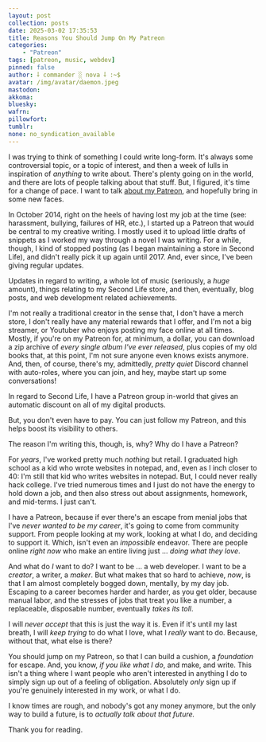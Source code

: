```yaml
---
layout: post
collection: posts
date: 2025-03-02 17:35:53
title: Reasons You Should Jump On My Patreon
categories:
    - "Patreon"
tags: [patreon, music, webdev]
pinned: false
author: ⸸ commander ░ nova ⸸ :~$
avatar: /img/avatar/daemon.jpeg
mastodon: 
akkoma: 
bluesky: 
wafrn: 
pillowfort: 
tumblr: 
none: no_syndication_available 
---
```

I was trying to think of something I could write long-form. It's always some controversial topic, or a topic of interest, and then a week of lulls in inspiration of *anything* to write about. There's plenty going on in the world, and there are lots of people talking about that stuff. But, I figured, it's time for a change of pace. I want to talk <a href="https://www.patreon.com/c/cmdr_nova" target="_blank">about my Patreon</a>, and hopefully bring in some new faces.

In October 2014, right on the heels of having lost my job at the time (see: harassment, bullying, failures of HR, etc.), I started up a Patreon that would be central to my creative writing. I mostly used it to upload little drafts of snippets as I worked my way through a novel I was writing. For a while, though, I kind of stopped posting (as I began maintaining a store in Second Life), and didn't really pick it up again until 2017. And, ever since, I've been giving regular updates.

Updates in regard to writing, a whole lot of music (seriously, a *huge* amount), things relating to my Second Life store, and then, eventually, blog posts, and web development related achievements.

I'm not really a traditional creator in the sense that, I don't have a merch store, I don't really have any material rewards that I offer, and I'm not a big streamer, or Youtuber who enjoys posting my face online at all times. Mostly, if you're on my Patreon for, at minimum, a dollar, you can download a zip archive of *every single album I've ever released*, plus copies of my old books that, at this point, I'm not sure anyone even knows exists anymore. And, then, of course, there's my, admittedly, *pretty quiet* Discord channel with auto-roles, where you can join, and hey, maybe start up some conversations!

In regard to Second Life, I have a Patreon group in-world that gives an automatic discount on all of my digital products.

But, you don't even have to pay. You can just follow my Patreon, and this helps boost its visibility to others.

The reason I'm writing this, though, is, why? Why do I have a Patreon?

For *years*, I've worked pretty much *nothing* but retail. I graduated high school as a kid who wrote websites in notepad, and, even as I inch closer to 40: I'm still that kid who writes websites in notepad. But, I could never really hack college. I've tried numerous times and I just do not have the energy to hold down a job, and then also stress out about assignments, homework, and mid-terms. I just can't.

I have a Patreon, because if ever there's an escape from menial jobs that I've *never wanted to be my career*, it's going to come from community support. From people looking at my work, looking at what I do, and deciding to support it. Which, isn't even an *impossible* endeavor. There are people online *right now* who make an entire living just ... *doing what they love*.

And what do *I* want to do? I want to be ... a web developer. I want to be a *creator*, a writer, a *maker*. But what makes that so hard to achieve, *now*, is that I am almost completely bogged down, mentally, by my day job. Escaping to a career becomes harder and harder, as you get older, because manual labor, and the stresses of jobs that treat you like a number, a replaceable, disposable number, eventually *takes its toll*.

I will *never accept* that this is just the way it is. Even if it's until my last breath, I will *keep trying* to do what I love, what I *really* want to do. Because, without that, what else is there?

You should jump on my Patreon, so that I can build a cushion, a *foundation* for escape. And, you know, *if you like what I do*, and make, and write. This isn't a thing where I want people who aren't interested in anything I do to simply sign up out of a feeling of obligation. Absolutely *only* sign up if you're genuinely interested in my work, or what I do.

I know times are rough, and nobody's got any money anymore, but the only way to build a future, is to *actually talk about that future.*

Thank you for reading.
